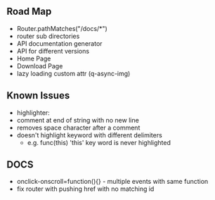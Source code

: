 ## Road Map
* Router.pathMatches("/docs/\*")
* router sub directories
* API documentation generator
* API for different versions
* Home Page
* Download Page
* lazy loading custom attr (q-async-img)

## Known Issues
* highlighter:
 * comment at end of string with no new line
 * removes space character after a comment
 * doesn't highlight keyword with different delimiters
   * e.g. func(this) 'this' key word is never highlighted

## DOCS
* onclick-onscroll=function(){} - multiple events with same function
* fix router with pushing href with no matching id

